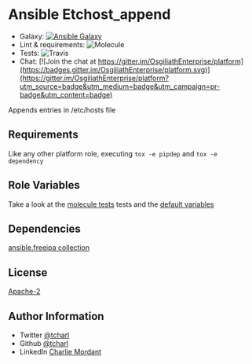 Ansible Etchost_append
=========

* Galaxy: [![Ansible Galaxy](https://img.shields.io/badge/galaxy-tcharl.etchost_append-660198.svg?style=flat)](https://galaxy.ansible.com/tcharl/etchost_append)
* Lint & requirements: ![Molecule](https://github.com/OsgiliathEnterprise/etchost_append/workflows/Molecule/badge.svg)
* Tests: ![Travis](https://app.travis-ci.com/OsgiliathEnterprise/etchost_append.svg?branch=master)
* Chat: [![Join the chat at https://gitter.im/OsgiliathEnterprise/platform](https://badges.gitter.im/OsgiliathEnterprise/platform.svg)](https://gitter.im/OsgiliathEnterprise/platform?utm_source=badge&utm_medium=badge&utm_campaign=pr-badge&utm_content=badge)

Appends entries in /etc/hosts file

Requirements
------------

Like any other platform role, executing `tox -e pipdep` and `tox -e dependency` 

Role Variables
--------------

Take a look at the [molecule tests](./molecule/default/converge.yml) tests and the [default variables](./defaults/main.yml)

Dependencies
------------

[ansible.freeipa collection](https://github.com/freeipa/ansible-freeipa)

License
-------

[Apache-2](https://www.apache.org/licenses/LICENSE-2.0)

Author Information
------------------

* Twitter [@tcharl](https://twitter.com/Tcharl)
* Github [@tcharl](https://github.com/Tcharl)
* LinkedIn [Charlie Mordant](https://www.linkedin.com/in/charlie-mordant-51796a97/)
